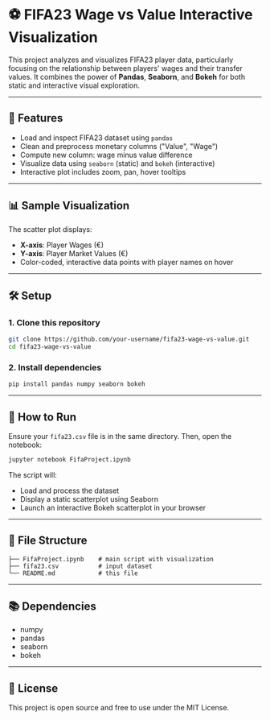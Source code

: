 
# ⚽ FIFA23 Wage vs Value Interactive Visualization

This project analyzes and visualizes FIFA23 player data, particularly focusing on the relationship between players' wages and their transfer values. It combines the power of **Pandas**, **Seaborn**, and **Bokeh** for both static and interactive visual exploration.

---

## 📌 Features

- Load and inspect FIFA23 dataset using `pandas`
- Clean and preprocess monetary columns ("Value", "Wage")
- Compute new column: wage minus value difference
- Visualize data using `seaborn` (static) and `bokeh` (interactive)
- Interactive plot includes zoom, pan, hover tooltips

---

## 📊 Sample Visualization

The scatter plot displays:
- **X-axis**: Player Wages (€)
- **Y-axis**: Player Market Values (€)
- Color-coded, interactive data points with player names on hover

---

## 🛠️ Setup

### 1. Clone this repository
```bash
git clone https://github.com/your-username/fifa23-wage-vs-value.git
cd fifa23-wage-vs-value
```

### 2. Install dependencies
```bash
pip install pandas numpy seaborn bokeh
```

---

## 🧪 How to Run

Ensure your `fifa23.csv` file is in the same directory. Then, open the notebook:
```bash
jupyter notebook FifaProject.ipynb
```

The script will:
- Load and process the dataset
- Display a static scatterplot using Seaborn
- Launch an interactive Bokeh scatterplot in your browser

---

## 📁 File Structure

```
├── FifaProject.ipynb    # main script with visualization
├── fifa23.csv           # input dataset
└── README.md            # this file
```

---

## 📚 Dependencies

- numpy
- pandas
- seaborn
- bokeh

---

## 📃 License

This project is open source and free to use under the MIT License.
